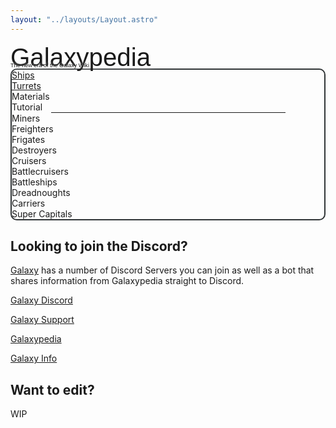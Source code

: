 ```yaml
---
layout: "../layouts/Layout.astro"
---
```

<div class="text-center">

<div class="mb-8 select-none break-words" style="container-type: inline-size;">
    <div class="text-white tracking-widest -mb-4" style="font-size: 8cqw; font-family: 'Rocket Rinder', Arial; text-shadow: white 0 0 15px; margin-bottom: -0.4em;">Galaxypedia</div>
    <div class="text-white m-none" style="font-size: 1.8cqw; font-family: 'ethno centric', Arial; text-shadow: white 0 0 5px;">The new era of the Galaxy Wiki</div>
</div>

<div style="border: 2px solid rgb(48, 52, 54) !important; border-radius: 10px;">
<div class="flex flex-row justify-center flex-wrap gap-3 m-3">
<div class="flex-initial hover:scale-125 transition-all border border-black transform-gpu will-change-transform cursor-pointer">
<a href="/wiki/ships">Ships</a>
</div>
<a class="flex-initial self-auto border border-black" href="./wiki/Weapons/Turrets">
Turrets
</a>
<div class="border border-black">
Materials
</div>
<div class="border border-black">
Tutorial
</div>
</div>
<hr style="margin: auto; width: 75%;">
<div class="flex flex-row justify-center flex-wrap gap-3 m-3">
<div class="border border-black">
Miners
</div>
<div class="border border-black">
Freighters
</div>
<div class="border border-black">
Frigates
</div>
<div class="border border-black">
Destroyers
</div>
<div class="border border-black">
Cruisers
</div>
<div class="border border-black">
Battlecruisers
</div>
<div class="border border-black">
Battleships
</div>
<div class="border border-black">
Dreadnoughts
</div>
<div class="border border-black">
Carriers
</div>
<div class="border border-black">
Super Capitals
</div>
</div>
</div>

## Looking to join the Discord?

[Galaxy](https://galaxy.casa/) has a number of Discord Servers you can join as well as a bot that shares information from Galaxypedia straight to Discord.

[Galaxy Discord](https://galaxy.galaxypedia.org)

[Galaxy Support](https://support.galaxypedia.org/)

[Galaxypedia](https://discord.galaxypedia.org/)

[Galaxy Info](https://info.galaxy.casa/)

## Want to edit?

WIP
</div>